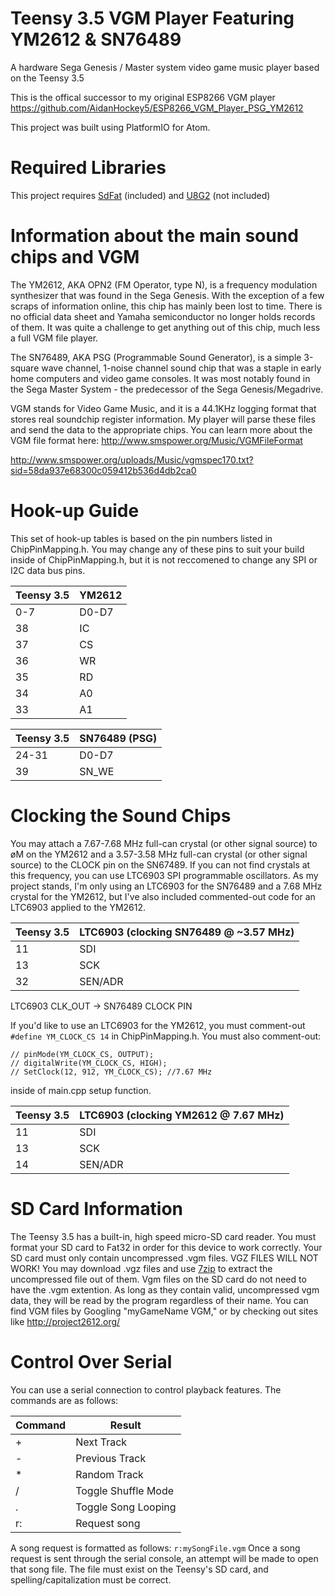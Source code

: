 # Teensy 3.5 VGM Player Featuring YM2612 & SN76489
A hardware Sega Genesis / Master system video game music player based on the Teensy 3.5

This is the offical successor to my original ESP8266 VGM player https://github.com/AidanHockey5/ESP8266_VGM_Player_PSG_YM2612

This project was built using PlatformIO for Atom.

# Required Libraries
This project requires [SdFat](https://github.com/greiman/SdFat) (included) and [U8G2](https://github.com/olikraus/u8g2) (not included)

# Information about the main sound chips and VGM

The YM2612, AKA OPN2 (FM Operator, type N), is a frequency modulation synthesizer that was found in the Sega Genesis. With the exception of a few scraps of information online, this chip has mainly been lost to time. There is no official data sheet and Yamaha semiconductor no longer holds records of them. It was quite a challenge to get anything out of this chip, much less a full VGM file player.

The SN76489, AKA PSG (Programmable Sound Generator), is a simple 3-square wave channel, 1-noise channel sound chip that was a staple in early home computers and video game consoles. It was most notably found in the Sega Master System - the predecessor of the Sega Genesis/Megadrive.

VGM stands for Video Game Music, and it is a 44.1KHz logging format that stores real soundchip register information. My player will parse these files and send the data to the appropriate chips. You can learn more about the VGM file format here: http://www.smspower.org/Music/VGMFileFormat

http://www.smspower.org/uploads/Music/vgmspec170.txt?sid=58da937e68300c059412b536d4db2ca0

# Hook-up Guide

This set of hook-up tables is based on the pin numbers listed in ChipPinMapping.h. You may change any of these pins to suit your build inside of ChipPinMapping.h, but it is not reccomened to change any SPI or I2C data bus pins.

Teensy 3.5 | YM2612
------------ | -------------
0-7 | D0-D7
38  | IC
37 | CS
36 | WR
35 | RD
34 | A0
33 | A1

Teensy 3.5 | SN76489 (PSG)
------------ | -------------
24-31 | D0-D7
39 | SN_WE

# Clocking the Sound Chips
You may attach a 7.67-7.68 MHz full-can crystal (or other signal source) to øM on the YM2612 and a 3.57-3.58 MHz full-can crystal (or other signal source) to the CLOCK pin on the SN67489. If you can not find crystals at this frequency, you can use LTC6903 SPI programmable oscillators. As my project stands, I'm only using an LTC6903 for the SN76489 and a 7.68 MHz crystal for the YM2612, but I've also included commented-out code for an LTC6903 applied to the YM2612.

Teensy 3.5 | LTC6903 (clocking SN76489 @ ~3.57 MHz)
------------ | -------------
11 | SDI
13 | SCK
32 | SEN/ADR

LTC6903 CLK_OUT -> SN76489 CLOCK PIN

If you'd like to use an LTC6903 for the YM2612, you must comment-out ```#define YM_CLOCK_CS 14``` in ChipPinMapping.h. You must also comment-out:

```
// pinMode(YM_CLOCK_CS, OUTPUT);
// digitalWrite(YM_CLOCK_CS, HIGH);
// SetClock(12, 912, YM_CLOCK_CS); //7.67 MHz
```

inside of main.cpp setup function.

Teensy 3.5 | LTC6903 (clocking YM2612 @ 7.67 MHz)
------------ | -------------
11 | SDI
13 | SCK
14 | SEN/ADR

# SD Card Information
The Teensy 3.5 has a built-in, high speed micro-SD card reader. You must format your SD card to Fat32 in order for this device to work correctly. Your SD card must only contain uncompressed .vgm files. VGZ FILES WILL NOT WORK! You may download .vgz files and use [7zip](http://www.7-zip.org/download.html) to extract the uncompressed file out of them. Vgm files on the SD card do not need to have the .vgm extention. As long as they contain valid, uncompressed vgm data, they will be read by the program regardless of their name.
You can find VGM files by Googling "myGameName VGM," or by checking out sites like http://project2612.org/

# Control Over Serial
You can use a serial connection to control playback features. The commands are as follows:

Command | Result
------------ | -------------
+ | Next Track
- | Previous Track
* | Random Track
/ | Toggle Shuffle Mode
. | Toggle Song Looping
r: | Request song

A song request is formatted as follows: ```r:mySongFile.vgm```
Once a song request is sent through the serial console, an attempt will be made to open that song file. The file must exist on the Teensy's SD card, and spelling/capitalization must be correct.
